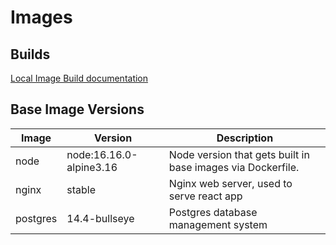 # Images 

## Builds
[Local Image Build documentation](https://bcgov.github.io/gdx-agreements-tracker/guide/GettingStarted/building_images.html)

## Base Image Versions
| Image | Version | Description |
| ----- | ------- | ----------- |
| node | node:16.16.0-alpine3.16 | Node version that gets built in base images via Dockerfile. |
| nginx | stable | Nginx web server, used to serve react app |
| postgres | 14.4-bullseye | Postgres database management system |